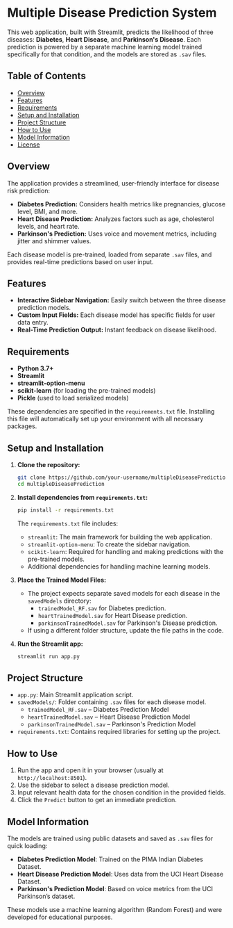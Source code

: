 
# Multiple Disease Prediction System

This web application, built with Streamlit, predicts the likelihood of three diseases: **Diabetes**, **Heart Disease**, and **Parkinson's Disease**. Each prediction is powered by a separate machine learning model trained specifically for that condition, and the models are stored as `.sav` files.

## Table of Contents

- [Overview](#overview)
- [Features](#features)
- [Requirements](#requirements)
- [Setup and Installation](#setup-and-installation)
- [Project Structure](#project-structure)
- [How to Use](#how-to-use)
- [Model Information](#model-information)
- [License](#license)

## Overview

The application provides a streamlined, user-friendly interface for disease risk prediction:
- **Diabetes Prediction:** Considers health metrics like pregnancies, glucose level, BMI, and more.
- **Heart Disease Prediction:** Analyzes factors such as age, cholesterol levels, and heart rate.
- **Parkinson's Prediction:** Uses voice and movement metrics, including jitter and shimmer values.

Each disease model is pre-trained, loaded from separate `.sav` files, and provides real-time predictions based on user input.

## Features

- **Interactive Sidebar Navigation:** Easily switch between the three disease prediction models.
- **Custom Input Fields:** Each disease model has specific fields for user data entry.
- **Real-Time Prediction Output:** Instant feedback on disease likelihood.

## Requirements

- **Python 3.7+**
- **Streamlit**
- **streamlit-option-menu**
- **scikit-learn** (for loading the pre-trained models)
- **Pickle** (used to load serialized models)

These dependencies are specified in the `requirements.txt` file. Installing this file will automatically set up your environment with all necessary packages.

## Setup and Installation

1. **Clone the repository:**
    ```bash
    git clone https://github.com/your-username/multipleDiseasePrediction.git
    cd multipleDiseasePrediction
    ```

2. **Install dependencies from `requirements.txt`:**
    ```bash
    pip install -r requirements.txt
    ```

   The `requirements.txt` file includes:
   - `streamlit`: The main framework for building the web application.
   - `streamlit-option-menu`: To create the sidebar navigation.
   - `scikit-learn`: Required for handling and making predictions with the pre-trained models.
   - Additional dependencies for handling machine learning models.

3. **Place the Trained Model Files:**
   - The project expects separate saved models for each disease in the `savedModels` directory:
     - `trainedModel_RF.sav` for Diabetes prediction.
     - `heartTrainedModel.sav` for Heart Disease prediction.
     - `parkinsonTrainedModel.sav` for Parkinson's Disease prediction.
   - If using a different folder structure, update the file paths in the code.

4. **Run the Streamlit app:**
    ```bash
    streamlit run app.py
    ```

## Project Structure

- `app.py`: Main Streamlit application script.
- `savedModels/`: Folder containing `.sav` files for each disease model.
  - `trainedModel_RF.sav` – Diabetes Prediction Model
  - `heartTrainedModel.sav` – Heart Disease Prediction Model
  - `parkinsonTrainedModel.sav` – Parkinson's Prediction Model
- `requirements.txt`: Contains required libraries for setting up the project.

## How to Use

1. Run the app and open it in your browser (usually at `http://localhost:8501`).
2. Use the sidebar to select a disease prediction model.
3. Input relevant health data for the chosen condition in the provided fields.
4. Click the `Predict` button to get an immediate prediction.

## Model Information

The models are trained using public datasets and saved as `.sav` files for quick loading:
- **Diabetes Prediction Model**: Trained on the PIMA Indian Diabetes Dataset.
- **Heart Disease Prediction Model**: Uses data from the UCI Heart Disease Dataset.
- **Parkinson's Prediction Model**: Based on voice metrics from the UCI Parkinson’s dataset.

These models use a machine learning algorithm (Random Forest) and were developed for educational purposes.

